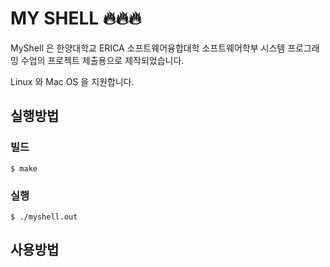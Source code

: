 # MY SHELL 🔥🔥🔥

MyShell 은 한양대학교 ERICA 소프트웨어융합대학 소프트웨어학부 시스템 프로그래밍 수업의 프로젝트 제출용으로 제작되었습니다.

Linux 와 Mac OS 을 지원합니다.



## 실행방법

### 빌드

```  shell
$ make
```



### 실행

```shell
$ ./myshell.out
```



##  사용방법

